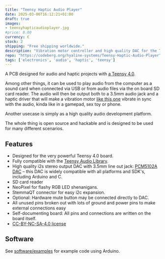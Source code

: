 ```yaml
---
title: "Teensy Haptic Audio Player"
date: 2025-03-06T16:12:21+01:00
draft: true
images:
- teensyhapticaudioplayer.jpg
#price: 8.00
currency: €
stock: 2
shipping: "Free shipping worldwide."
description: "Vibration motor controller and high quality DAC for the Teensy 4.0."
repo: "https://codeberg.org/hyaline-systems/Teensy-Haptic-Audio-Player"
tags: ['electronics', 'audio', 'haptic', 'teensy']
---
```


A PCB designed for audio and haptic projects with [a Teensy 4.0](https://www.pjrc.com/store/teensy40.html). 

Among other things, it can be used to play audio from the computer as a sound card when connected via USB or from audio files via the on board SD card reader. The audio will then be output both to a 3.5mm audio jack and a haptic driver that will make a vibration motor [like this one](https://www.adafruit.com/product/1201) vibrate in sync with the audio, kinda like in a gamepad, sex toy or phone.

Another usecase is simply as a high quality audio development platform.

The whole thing is open source and hackable and is designed to be used for many different scenarios.

## Features

- Designed for the very powerful Teensy 4.0 board.
- Fully compatible with the [Teensy Audio Library](https://www.pjrc.com/teensy/td_libs_Audio.html).
- High quality i2s stereo output DAC with 3.5mm line out jack: [PCM5102A DAC](https://www.ti.com/product/PCM5102A) – this DAC is widely compatible with all platforms and SDK's, including Arduino and C.
- SD card reader
- NeoPixel for flashy RGB LED shenanigans.
- StemmaQT connector for easy i2c expansion.
- Optional: Hardware mute button may be connected directly to DAC.
- All unused pins broken out with lots of ground and power pins to make external connections easy
- Self-documenting board: All pins and connections are written on the board itself.
- [CC-BY-NC-SA-4.0 license](https://creativecommons.org/licenses/by-nc-sa/4.0/)

## Software

See [software/examples](https://codeberg.org/hyaline-systems/Teensy-Haptic-Audio-Player/src/branch/main/software/examples) for example code using Arduino.

